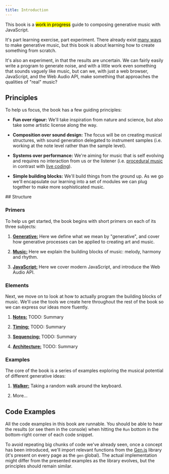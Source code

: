 ```yaml
---
title: Introduction
---
```


This book is a <mark>work in progress</mark> guide to composing generative music
with JavaScript.

It's part learning exercise, part experiment. There already exist
[many ways](https://github.com/ciconia/awesome-music/blob/master/README.md#music-programming)
to make generative music, but this book is about learning how to create
something from scratch.

It's also an experiment, in that the results are uncertain. We can fairly easily
write a program to generate noise, and with a little work even something that
sounds vaguely like music, but can we, with just a web browser, JavaScript, and
the Web Audio API, make something that approaches the qualities of "real" music?

## Principles

To help us focus, the book has a few guiding principles:

- **Fun over rigour:** We'll take inspiration from nature and science, but also
  take some artistic license along the way.

- **Composition over sound design:** The focus will be on creating musical
  structures, with sound generation delegated to instrument samples (i.e.
  working at the note level rather than the sample level).

- **Systems over performance:** We're aiming for music that is self evolving and
  requires no interaction from us or the listener (i.e.
  [procedural music](https://en.wikipedia.org/wiki/Generative_music#Creative/procedural)
  in contrast with [live coding](https://en.wikipedia.org/wiki/Live_coding)).

- **Simple building blocks:** We'll build things from the ground up. As we go
  we'll encapsulate our learning into a set of modules we can plug together to
  make more sophisticated music.

## Structure

### Primers

To help us get started, the book begins with short primers on each of its three
subjects:

1. [**Generative:**](primers/generative) Here we define what we mean by
   "generative", and cover how generative processes can be applied to creating
   art and music.

2. [**Music:**](primers/music) Here we explain the building blocks of music:
   melody, harmony and rhythm.

3. [**JavaScript:**](primers/javascript) Here we cover modern JavaScript, and
   introduce the Web Audio API.

### Elements

Next, we move on to look at how to actually program the building blocks of
music. We'll use the tools we create here throughout the rest of the book so we
can express our ideas more fluently.

1. [**Notes:**](elements/notes) TODO: Summary

2. [**Timing:**](elements/timing) TODO: Summary

3. [**Sequencing:**](elements/sequencing) TODO: Summary

4. [**Architecture:**](elements/architecture) TODO: Summary

### Examples

The core of the book is a series of examples exploring the musical potential of
different generative ideas:

1. [**Walker:**](examples/walker) Taking a random walk around the keyboard.

2. More...

## Code Examples

All the code examples in this book are runnable. You should be able to hear the
results (or see them in the console) when hitting the `Run` bottom in the
bottom-right corner of each code snippet.

To avoid repeating big chunks of code we've already seen, once a concept has
been introduced, we'll import relevant functions from the
[Gen.js](https://www.npmjs.com/package/@meleyal/gen) library (it's present on
every page as the `gen` global). The actual implementation might differ from the
presented examples as the library evolves, but the principles should remain
similar.
